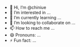 - 👋 Hi, I’m @chiniue
- 👀 I’m interested in ...
- 🌱 I’m currently learning ...
- 💞️ I’m looking to collaborate on ...
- 📫 How to reach me ...
- 😄 Pronouns: ...
- ⚡ Fun fact: ...

<!---
chiniue/chiniue is a ✨ special ✨ repository because its `README.md` (this file) appears on your GitHub profile.
You can click the Preview link to take a look at your changes.
--->
